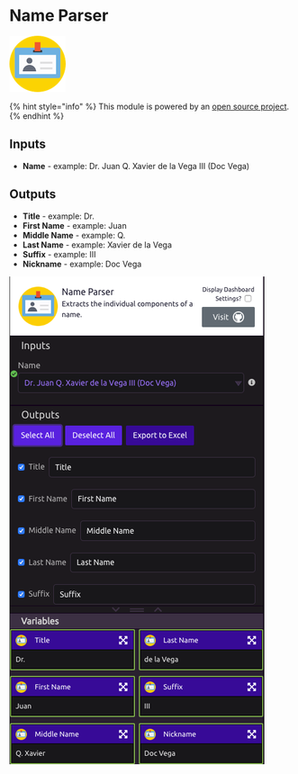 # Name Parser

![Extracts the individual components of a name.](../../.gitbook/assets/nameparser.png)

{% hint style="info" %}
This module is powered by an [open source project](https://github.com/derek73/python-nameparser/). 
{% endhint %}

## Inputs

* **Name** - example: Dr. Juan Q. Xavier de la Vega III \(Doc Vega\)

## Outputs

* **Title** - example: Dr.
* **First Name** - example: Juan
* **Middle Name** - example: Q.
* **Last Name** - example: Xavier de la Vega
* **Suffix** - example: III
* **Nickname** - example: Doc Vega

![](../../.gitbook/assets/name_parser.png)

